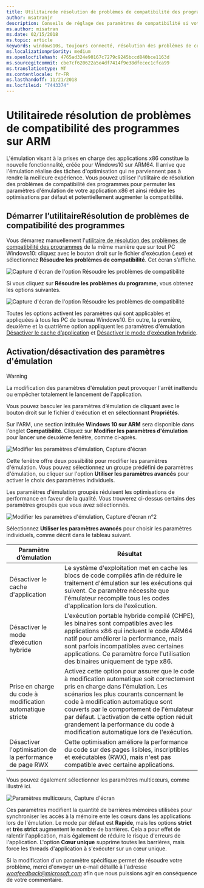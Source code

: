 ```yaml
---
title: Utilitairede résolution de problèmes de compatibilité des programmes sur ARM
author: msatranjr
description: Conseils de réglage des paramètres de compatibilité si votre application ne fonctionne pas correctement sur ARM
ms.author: misatran
ms.date: 02/15/2018
ms.topic: article
keywords: windows10s, toujours connecté, résolution des problèmes de compatibilité, windows sur ARM
ms.localizationpriority: medium
ms.openlocfilehash: 4765ad324e90167c7279c9245bccd840bce1163d
ms.sourcegitcommit: cbe7cf620622a5e4df7414f9e38dfecec1cfca99
ms.translationtype: MT
ms.contentlocale: fr-FR
ms.lasthandoff: 11/21/2018
ms.locfileid: "7443374"
---
```

# <a name="program-compatibility-troubleshooter-on-arm"></a>Utilitairede résolution de problèmes de compatibilité des programmes sur ARM
L'émulation visant à la prises en charge des applications x86 constitue la nouvelle fonctionnalité, créée pour Windows10 sur ARM64. Il arrive que l'émulation réalise des tâches d'optimisation qui ne parviennent pas à rendre la meilleure expérience. Vous pouvez utiliser l'utilitaire de résolution des problèmes de compatibilité des programmes pour permuter les paramètres d'émulation de votre application x86 et ainsi réduire les optimisations par défaut et potentiellement augmenter la compatibilité.

## <a name="start-the-program-compatibility-troubleshooter"></a>Démarrer l’utilitaireRésolution de problèmes de compatibilité des programmes
Vous démarrez manuellement l'[utilitaire de résolution des problèmes de compatibilité des programmes](https://support.microsoft.com/en-us/help/15078/windows-make-older-programs-compatible) de la même manière que sur tout PC Windows10: cliquez avec le bouton droit sur le fichier d'exécution (.exe) et sélectionnez **Résoudre les problèmes de compatibilité**. Cet écran s’affiche.

![Capture d'écran de l'option Résoudre les problèmes de compatibilité](images/arm/Capture4.png)

Si vous cliquez sur **Résoudre les problèmes du programme**, vous obtenez les options suivantes.

![Capture d'écran de l'option Résoudre les problèmes de compatibilité](images/arm/Capture5.png)

Toutes les options activent les paramètres qui sont applicables et appliquées à tous les PC de bureau Windows10. En outre, la première, deuxième et la quatrième option appliquent les paramètres d'émulation [Désactiver le cache d’application](#disable-app-cache) et [Désactiver le mode d’exécution hybride](#disable-hybrid-exec-mode).

## <a name="toggling-emulation-settings"></a>Activation/désactivation des paramètres d'émulation
> [!WARNING]
> La modification des paramètres d'émulation peut provoquer l'arrêt inattendu ou empêcher totalement le lancement de l'application.

Vous pouvez basculer les paramètres d’émulation de cliquant avec le bouton droit sur le fichier d'exécution et en sélectionnant **Propriétés**.

Sur l'ARM, une section intitulée **Windows 10 sur ARM** sera disponible dans l'onglet **Compatibilité**. Cliquez sur **Modifier les paramètres d'émulation** pour lancer une deuxième fenêtre, comme ci-après.

![Modifier les paramètres d'émulation, Capture d'écran](images/arm/Capture.png)

Cette fenêtre offre deux possibilité pour modifier les paramètres d'émulation. Vous pouvez sélectionnez un groupe prédéfini de paramètres d'émulation, ou cliquer sur l'option **Utiliser les paramètres avancés** pour activer le choix des paramètres individuels.

Les paramètres d'émulation groupés réduisent les optimisations de performance en faveur de la qualité. Vous trouverez ci-dessus certains des paramètres groupés que vous avez sélectionnés.

![Modifier les paramètres d'émulation, Capture d'écran n°2](images/arm/Capture2.png)

Sélectionnez **Utiliser les paramètres avancés** pour choisir les paramètres individuels, comme décrit dans le tableau suivant.

| Paramètre d’émulation | Résultat |
| ----------------- | ----------- |
| <p id="disable-app-cache">Désactiver le cache d'application</p> | Le système d'exploitation met en cache les blocs de code compilés afin de réduire le traitement d'émulation sur les exécutions qui suivent. Ce paramètre nécessite que l'émulateur recompile tous les codes d'application lors de l'exécution. |
| <p id="disable-hybrid-exec-mode">Désactiver le mode d’exécution hybride</p> | L'exécution portable hybride compilé (CHPE), les binaires sont compatibles avec les applications x86 qui incluent le code ARM64 natif pour améliorer la performance, mais sont parfois incompatibles avec certaines applications. Ce paramètre force l'utilisation des binaires uniquement de type x86. |
| Prise en charge du code à modification automatique stricte | Activez cette option pour assurer que le code à modification automatique soit correctement pris en charge dans l'émulation. Les scénarios les plus courants concernant le code à modification automatique sont couverts par le comportement de l'émulateur par défaut. L'activation de cette option réduit grandement la performance du code à modification automatique lors de l'exécution. |
| Désactiver l'optimisation de la performance de page RWX | Cette optimisation améliore la performance du code sur des pages lisibles, inscriptibles et exécutables (RWX), mais n'est pas compatible avec certaine applications. |

Vous pouvez également sélectionner les paramètres multicœurs, comme illustré ici.

![Paramètres multicœurs, Capture d'écran](images/arm/Capture3.png)

Ces paramètres modifient la quantité de barrières mémoires utilisées pour synchroniser les accès à la mémoire ente les cœurs dans les applications lors de l'émulation. Le mode par défaut est **Rapide**, mais les options **strict** et **très strict** augmentent le nombre de barrières. Cela a pour effet de ralentir l'application, mais également de réduire le risque d'erreurs de l'application. L'option **Cœur unique** supprime toutes les barrières, mais force les threads d'application à s'exécuter sur un cœur unique.

Si la modification d'un paramètre spécifique permet de résoudre votre problème, merci d'envoyer un e-mail détaillé à l'adresse *woafeedback@microsoft.com* afin que nous puissions agir en conséquence de votre commentaire.